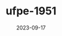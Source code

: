 ---
layout: note-image
parent: ..
title: ufpe-1951
date: 2023-09-17
metatitle: Imagem UFPE
categories: imagem, ufpe, warp
description: UFPE
year: 1951
cover-image: https://www.historiadorecife.com/images/cover.jpg
---